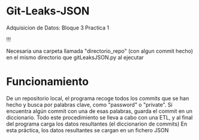 # Git-Leaks-JSON
Adquisicion de Datos:    Bloque 3 Practica 1

!!!

Necesaria una carpeta llamada "directorio_repo" (con algun commit hecho) en el mismo directorio que gitLeaksJSON.py al ejecutar

# Funcionamiento
De un repositorio local, el programa recoge todos los commits que se han hecho y busca por palabras clave, como "password" o "private". Si encuentra algún commit con una de esas palabras, guarda el commit en un diccionario. Todo este procedimiento se lleva a cabo con una ETL, y al final del programa carga los datos resultantes (el diccionarion de commits)
En esta práctica, los datos resultantes se cargan en un fichero JSON

